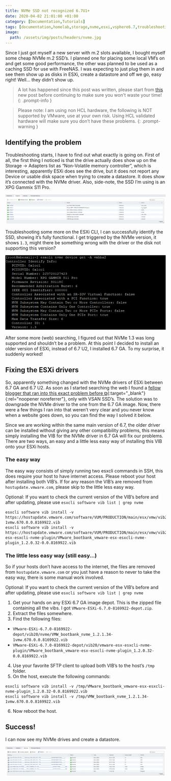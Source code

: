 ```yaml
---
title: NVMe SSD not recognized 6.7U1+
date: 2020-04-02 21:01:00 +01:00
category: [Documentation,Tutorials]
tags: [documentation,homelab,storage,nvme,esxi,vsphere6.7,troubleshooting,tutorial]
image:
  path: /assets/img/posts/headers/nvme.jpg
---
```


Since I just got myself a new server with m.2 slots available, I bought myself some cheap NVMe m.2 SSD’s. I planned one for placing some local VM’s on and get some good performance, the other was planned to be used as a caching SSD for use with FreeNAS. I was expecting to just plug them in and see them show up as disks in ESXi, create a datastore and off we go, easy right! Well… they didn’t show up.

> A lot has happened since this post was written, please start from [this](/posts/nvme-ssd-not-recognized-update) new post before continuing to make sure you won't waste your time!
{: .prompt-info }

> Please note: I am using non HCL hardware, the following is NOT supported by VMware, use at your own risk. Using HCL validated hardware will make sure you don’t have these problems.
{: .prompt-warning }

## Identifying the problem
Troubleshooting starts, I have to find out what exactly is going on. First of all, the first thing I noticed is that the drive actually does show up on the Storage -> Adapters list as “Non-Volatile memory controller”, which is interesting, apparently ESXi does see the drive, but it does not report any Device or usable disk space when trying to create a datastore. It does show it’s connected with the NVMe driver. Also, side-note, the SSD I’m using is an XPG Gammix S11 Pro.

![Storage adapters NVMe](/assets/img/posts/nvme-ssd-not-recognized-6-7u1/NVMe-ESXi67-adapters-1024x187.png)

Troubleshooting some more on the ESXi CLI, I can successfully identify the SSD, showing it’s fully functional. I get triggered by the NVMe version, it shows `1.3`, might there be something wrong with the driver or the disk not supporting this version?

![CLI response of NVMe vmhba identification](/assets/img/posts/nvme-ssd-not-recognized-6-7u1/NVMe-ESXi67-cli.png)

After some more (web) searching, I figured out that NVMe 1.3 was long supported and shouldn’t be a problem. At this point I decided to install an older version of ESXi, instead of 6.7 U2, I installed 6.7 GA. To my surprise, it suddenly worked!

## Fixing the ESXi drivers
So, apparently something changed with the NVMe drivers of ESXi between 6.7 GA and 6.7 U2. As soon as I started searching the web I found a [fellow blogger that ran into this exact problem before ⧉](https://vm.knutsson.it/2019/02/vsan-downgrading-nvme-driver-in-esxi-6-7-update-1/){:target="_blank"}{:rel="noopener noreferrer"}, only with VSAN SSD’s. The solution was to downgrade the NVMe driver to the one from the 6.7 GA image. Now, there were a few things I ran into that weren’t very clear and you never know when a website goes down, so you can find the way I solved it below.

Since we are working within the same main version of 6.7, the older driver can be installed without giving any other compatibility problems, this means simply installing the VIB for the NVMe driver in 6.7 GA will fix our problems. There are two ways, an easy and a little less easy way of installing this VIB onto your ESXi hosts.

### The easy way
The easy way consists of simply running two esxcli commands in SSH, this does require your host to have internet access. Please reboot your host after installing both VIB’s.
If for any reason the VIB’s are removed from `hostupdate.vmware.com`, please skip to the little less easy way.

Optional: If you want to check the current version of the VIB’s before and after updating, please use `esxcli software vib list | grep nvme`

```console
esxcli software vib install -v https://hostupdate.vmware.com/software/VUM/PRODUCTION/main/esx/vmw/vib20/nvme/VMW_bootbank_nvme_1.2.1.34-1vmw.670.0.0.8169922.vib
esxcli software vib install -v https://hostupdate.vmware.com/software/VUM/PRODUCTION/main/esx/vmw/vib20/vmware-esx-esxcli-nvme-plugin/VMware_bootbank_vmware-esx-esxcli-nvme-plugin_1.2.0.32-0.0.8169922.vib
```

### The little less easy way (still easy…)
So if your hosts don’t have access to the internet, the files are removed from `hostupdate.vmware.com` or you just have a reason to never to take the easy way, there is some manual work involved.

Optional: If you want to check the current version of the VIB’s before and after updating, please use `esxcli software vib list | grep nvme`

1. Get your hands on any ESXi 6.7 GA image depot. This is the zipped file containing all the vibs. I got `VMware-ESXi-6.7.0-8169922-depot.zip`.
2. Extract the files somewhere.
3. Find the following files:
  - `VMware-ESXi-6.7.0-8169922-depot/vib20/nvme/VMW_bootbank_nvme_1.2.1.34-1vmw.670.0.0.8169922.vib`
  - `VMware-ESXi-6.7.0-8169922-depot/vib20/vmware-esx-esxcli-nvme-plugin/VMware_bootbank_vmware-esx-esxcli-nvme-plugin_1.2.0.32-0.0.8169922.vib`
4. Use your favorite SFTP client to upload both VIB’s to the host’s `/tmp` folder.
5. On the host, execute the following commands:
```console
esxcli software vib install -v /tmp/VMware_bootbank_vmware-esx-esxcli-nvme-plugin_1.2.0.32-0.0.8169922.vib
esxcli software vib install -v /tmp/VMW_bootbank_nvme_1.2.1.34-1vmw.670.0.0.8169922.vib
```
6. Now reboot the host.

## Success!
I can now see my NVMe drives and create a datastore.

![NVMe storage drives show now](/assets/img/posts/nvme-ssd-not-recognized-6-7u1/NVMe-ESXi67-storagedevice-1024x194.png)
